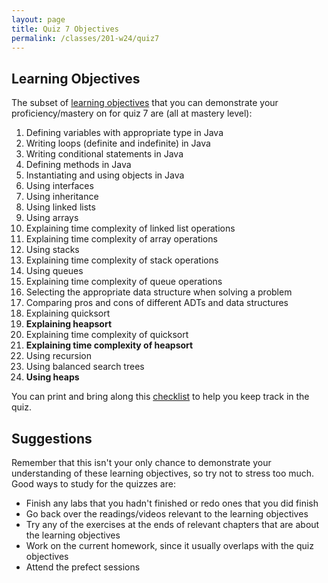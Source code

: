 ```yaml
---
layout: page
title: Quiz 7 Objectives
permalink: /classes/201-w24/quiz7
---
```


## Learning Objectives

The subset of [learning objectives](quizzes-overview) that you can demonstrate your proficiency/mastery on for quiz 7 are (all at mastery level):

1. Defining variables with appropriate type in Java
2. Writing loops (definite and indefinite) in Java
3. Writing conditional statements in Java
4. Defining methods in Java
5. Instantiating and using objects in Java
6. Using interfaces
7. Using inheritance
8. Using linked lists
9. Using arrays
10. Explaining time complexity of linked list operations
11. Explaining time complexity of array operations
12. Using stacks
13. Explaining time complexity of stack operations
14. Using queues
15. Explaining time complexity of queue operations
16. Selecting the appropriate data structure when solving a problem
17. Comparing pros and cons of different ADTs and data structures
18. Explaining quicksort
19. **Explaining heapsort**
20. Explaining time complexity of quicksort
21. **Explaining time complexity of heapsort**
22. Using recursion
23. Using balanced search trees
24. **Using heaps**

You can print and bring along this [checklist](https://docs.google.com/document/d/1d3rNytjSSifjzVOlvX0o9OuNiAmT8c5kzHCb5spCUic/edit?usp=sharing) to help you keep track in the quiz.

## Suggestions
Remember that this isn't your only chance to demonstrate your understanding of these learning objectives, so try not to stress too much.
Good ways to study for the quizzes are:
* Finish any labs that you hadn't finished or redo ones that you did finish
* Go back over the readings/videos relevant to the learning objectives
* Try any of the exercises at the ends of relevant chapters that are about the learning objectives
* Work on the current homework, since it usually overlaps with the quiz objectives
* Attend the prefect sessions